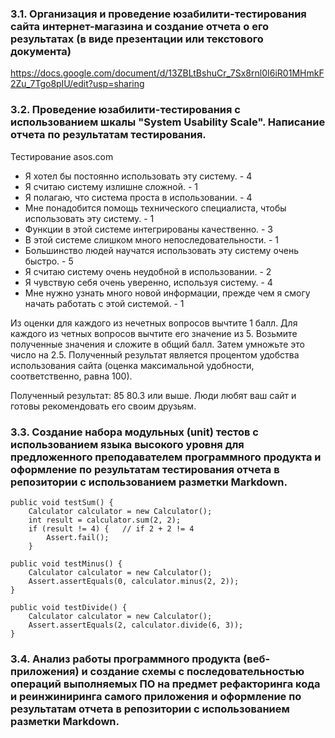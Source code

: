 ### 3.1. Организация и проведение юзабилити-тестирования сайта интернет-магазина и создание отчета о его результатах (в виде презентации или текстового документа)

https://docs.google.com/document/d/13ZBLtBshuCr_7Sx8rnl0I6iR01MHmkF2Zu_7Tgo8pIU/edit?usp=sharing

### 3.2. Проведение юзабилити-тестирования с использованием шкалы "System Usability Scale". Написание отчета по результатам тестирования. 
Тестирование asos.com
* Я хотел бы постоянно использовать эту систему. - 4
* Я считаю систему излишне сложной. - 1
* Я полагаю, что система проста в использовании. - 4
* Мне понадобится помощь технического специалиста, чтобы использовать эту систему. - 1
* Функции в этой системе интегрированы качественно. - 3
* В этой системе слишком много непоследовательности. - 1
* Большинство людей научатся использовать эту систему очень быстро. - 5
* Я считаю систему очень неудобной в использовании. - 2
* Я чувствую себя очень уверенно, используя систему. - 4
* Мне нужно узнать много новой информации, прежде чем я смогу начать работать с этой системой. - 1

Из оценки для каждого из нечетных вопросов вычтите 1 балл. Для каждого из четных вопросов вычтите его значение из 5. Возьмите полученные значения и сложите в общий балл. Затем умножьте это число на 2.5. Полученный результат является процентом удобства использования сайта (оценка максимальной удобности, соответственно, равна 100).

Полученный результат: 85
80.3 или выше. Люди любят ваш сайт и готовы рекомендовать его своим друзьям.

### 3.3. Создание набора модульных (unit) тестов с использованием языка высокого уровня для предложенного преподавателем программного продукта и оформление по результатам тестирования отчета в репозитории с использованием разметки Markdown.

	public void testSum() {
		Calculator calculator = new Calculator();
		int result = calculator.sum(2, 2);
		if (result != 4) {   // if 2 + 2 != 4
			Assert.fail();
		}
	
	public void testMinus() {
		Calculator calculator = new Calculator();
		Assert.assertEquals(0, calculator.minus(2, 2));
	}
  
	public void testDivide() {
		Calculator calculator = new Calculator();
		Assert.assertEquals(2, calculator.divide(6, 3));
	}

### 3.4.  Анализ работы программного продукта (веб-приложения) и создание схемы с последовательностью операций выполняемых ПО на предмет рефакторинга кода и реинжиниринга самого приложения и оформление по результатам отчета в репозитории с использованием разметки Markdown.

